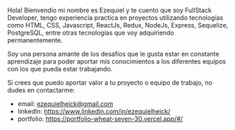 Hola! Bienvendio mi nombre es Ezequiel y te cuento que soy
FullStack Developer, tengo experiencia practica en proyectos utilizando tecnologías como HTML, CSS, Javascript, ReactJs, Redux, NodeJs, Express, Sequelize, PostgreSQL, entre otras tecnologías que voy adquiriendo permanentemente.

Soy una persona amante de los desafíos que le gusta estar en constante aprendizaje para poder aportar mis conocimientos a los diferentes equipos con los que pueda estar trabajando.

Si crees que puedo aportar valor a tu proyecto o equipo de trabajo, no dudes en contactarme:
- email: ezequielheick@gmail.com
- linkedIn: https://www.linkedin.com/in/ezequielheick/
- portfolio: https://portfolio-wheat-seven-30.vercel.app/#/
<!---
HeickEzequiel/HeickEzequiel is a ✨ special ✨ repository because its `README.md` (this file) appears on your GitHub profile.
You can click the Preview link to take a look at your changes.
--->

